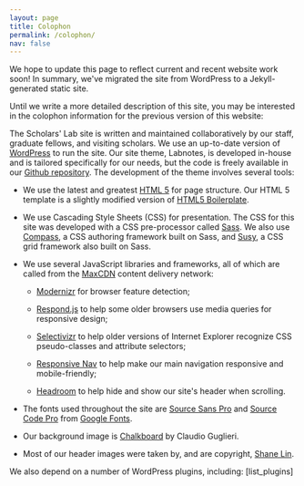 ```yaml
---
layout: page
title: Colophon
permalink: /colophon/
nav: false
---
```


We hope to update this page to reflect current and recent website work soon! In summary, we've migrated the site from WordPress to a Jekyll-generated static site.

Until we write a more detailed description of this site, you may be interested in the colophon information for the previous version of this website:

The Scholars' Lab site is written and maintained collaboratively by our staff, graduate fellows, and visiting scholars. We use an up-to-date version of [WordPress](http://wordpress.org) to run the site. Our site theme, Labnotes, is developed in-house and is tailored specifically for our needs, but the code is freely available in our [Github repository](http://github.com/scholarslab/labnotes). The development of the theme involves several tools:



	
  * We use the latest and greatest [HTML 5](http://en.wikipedia.org/wiki/HTML5) for page structure. Our HTML 5 template is a slightly modified version of [HTML5 Boilerplate](http://html5boilerplate.com/).

	
  * We use Cascading Style Sheets (CSS) for presentation. The CSS for this site was developed with a CSS pre-processor called [Sass](http://sass-lang.com/). We also use [Compass](http://compass-style.org/), a CSS authoring framework built on Sass, and [Susy](http://susy.oddbird.net/), a CSS grid framework also built on Sass.

	
  * We use several JavaScript libraries and frameworks, all of which are called from the [MaxCDN](http://www.maxcdn.com/) content delivery network:

	
    * [Modernizr](http://modernizr.com/) for browser feature detection;

	
    * [Respond.js](https://github.com/scottjehl/Respond) to help some older browsers use media queries for responsive design;

	
    * [Selectivizr](http://selectivizr.com/) to help older versions of Internet Explorer recognize CSS pseudo-classes and attribute selectors;

	
    * [Responsive Nav](http://responsive-nav.com/) to help make our main navigation responsive and mobile-friendly;

	
    * [Headroom](http://wicky.nillia.ms/headroom.js/) to help hide and show our site's header when scrolling.




	
  * The fonts used throughout the site are [Source Sans Pro](https://www.google.com/fonts/specimen/Source+Sans+Pro) and [Source Code Pro](https://www.google.com/fonts/specimen/Source+Code+Pro) from [Google Fonts](https://www.google.com/fonts).

	
  * Our background image is [Chalkboard](http://thepatternlibrary.com/#chalkboard) by Claudio Guglieri.

	
  * Most of our header images were taken by, and are copyright, [Shane Lin](/people/shane-lin/).


We also depend on a number of WordPress plugins, including:
[list_plugins]
